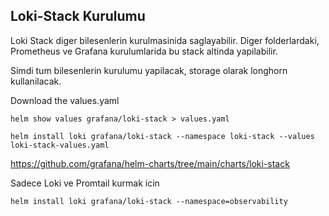 ## Loki-Stack Kurulumu
Loki Stack diger bilesenlerin kurulmasinida saglayabilir. Diger folderlardaki, Prometheus ve Grafana kurulumlarida bu stack altinda yapilabilir. 

Simdi tum bilesenlerin kurulumu yapilacak, storage olarak longhorn kullanilacak.


Download the values.yaml
```
helm show values grafana/loki-stack > values.yaml
```

```
helm install loki grafana/loki-stack --namespace loki-stack --values loki-stack-values.yaml
```

https://github.com/grafana/helm-charts/tree/main/charts/loki-stack 

Sadece Loki ve Promtail  kurmak icin 
```
helm install loki grafana/loki-stack --namespace=observability
```